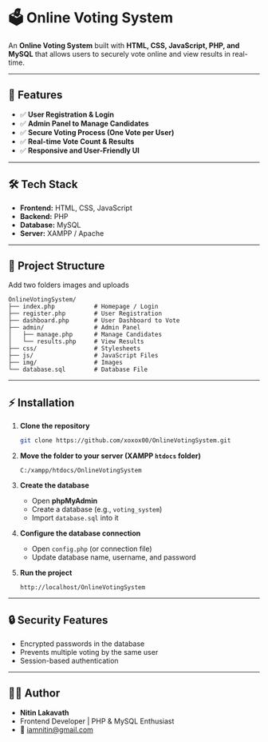 # 🗳️ Online Voting System

An **Online Voting System** built with **HTML, CSS, JavaScript, PHP, and MySQL** that allows users to securely vote online and view results in real-time.

---

## 🚀 Features

- ✅ **User Registration & Login**  
- ✅ **Admin Panel to Manage Candidates**  
- ✅ **Secure Voting Process (One Vote per User)**  
- ✅ **Real-time Vote Count & Results**  
- ✅ **Responsive and User-Friendly UI**

---

## 🛠️ Tech Stack

- **Frontend:** HTML, CSS, JavaScript  
- **Backend:** PHP  
- **Database:** MySQL  
- **Server:** XAMPP / Apache  

---

## 📂 Project Structure

Add two folders images and uploads
```
OnlineVotingSystem/
├── index.php           # Homepage / Login
├── register.php        # User Registration
├── dashboard.php       # User Dashboard to Vote
├── admin/              # Admin Panel
│   ├── manage.php      # Manage Candidates
│   └── results.php     # View Results
├── css/                # Stylesheets
├── js/                 # JavaScript Files
├── img/                # Images
└── database.sql        # Database File
```

---

## ⚡ Installation

1. **Clone the repository**
   ```bash
   git clone https://github.com/xoxox00/OnlineVotingSystem.git
   ```
2. **Move the folder to your server (XAMPP `htdocs` folder)**
   ```
   C:/xampp/htdocs/OnlineVotingSystem
   ```
3. **Create the database**
   - Open **phpMyAdmin**
   - Create a database (e.g., `voting_system`)
   - Import `database.sql` into it

4. **Configure the database connection**
   - Open `config.php` (or connection file)  
   - Update database name, username, and password

5. **Run the project**
   ```
   http://localhost/OnlineVotingSystem
   ```

---

## 🔒 Security Features

- Encrypted passwords in the database  
- Prevents multiple voting by the same user  
- Session-based authentication  

---

## 👨‍💻 Author

- **Nitin Lakavath**  
- Frontend Developer | PHP & MySQL Enthusiast  
- 📧 iamnitin@gmail.com  

